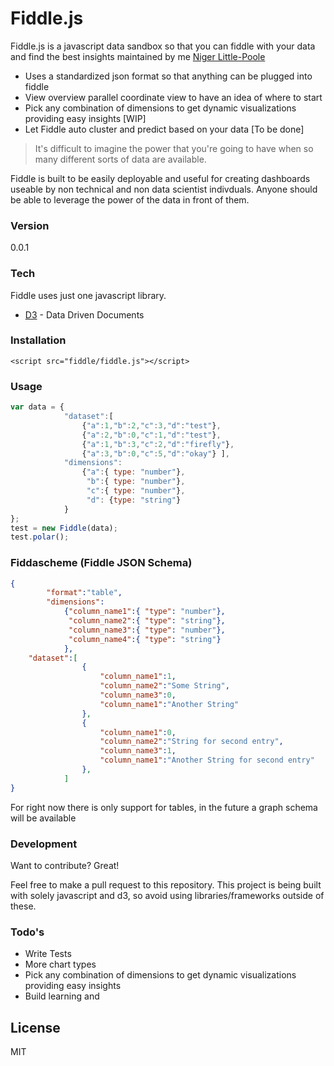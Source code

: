 # Fiddle.js

Fiddle.js is a javascript data sandbox so that you can fiddle with your data and find the best insights maintained by me [Niger Little-Poole]

  - Uses a standardized json format so that anything can be plugged into fiddle
  - View overview parallel coordinate view to have an idea of where to start
  - Pick any combination of dimensions to get dynamic visualizations providing easy insights [WIP]
  - Let Fiddle auto cluster and predict based on your data [To be done]


> It's difficult to imagine the power that you're going to have when so many
> different sorts of data are available.

Fiddle is built to be easily deployable and useful for creating dashboards useable by non technical and non data scientist indivduals. Anyone should be able to leverage the power of the data in front of them.

### Version
0.0.1

### Tech

Fiddle uses just one javascript library.

* [D3] - Data Driven Documents

### Installation
```
<script src="fiddle/fiddle.js"></script>
```

### Usage 
```javascript
var data = {
            "dataset":[
                {"a":1,"b":2,"c":3,"d":"test"},
                {"a":2,"b":0,"c":1,"d":"test"},
                {"a":1,"b":3,"c":2,"d":"firefly"},
                {"a":3,"b":0,"c":5,"d":"okay"} ],
            "dimensions":     
                {"a":{ type: "number"},
                 "b":{ type: "number"},
                 "c":{ type: "number"},
                 "d": {type: "string"}
            }
};
test = new Fiddle(data);
test.polar();
```

### Fiddascheme (Fiddle JSON Schema) 
```json
{
        "format":"table",
        "dimensions":     
            {"column_name1":{ "type": "number"},
             "column_name2":{ "type": "string"},
             "column_name3":{ "type": "number"},
             "column_name4":{ "type": "string"}
            },
    "dataset":[
                {
                    "column_name1":1,
                    "column_name2":"Some String",
                    "column_name3":0,
                    "column_name1":"Another String"
                },
                {
                    "column_name1":0,
                    "column_name2":"String for second entry",
                    "column_name3":1,
                    "column_name1":"Another String for second entry"
                },
            ]
}
```
For right now there is only support for tables, in the future a graph schema will be available

### Development

Want to contribute? Great!

Feel free to make a pull request to this repository. This project is being built with solely javascript and d3, so avoid using libraries/frameworks outside of these. 


### Todo's

  - Write Tests
  - More chart types
  - Pick any combination of dimensions to get dynamic visualizations providing easy insights
  - Build learning and 

License
----

MIT


[Niger Little-Poole]:http://nigerlittlepoole.com
[@thomasfuchs]:http://twitter.com/thomasfuchs
[D3]:http://d3js.org

